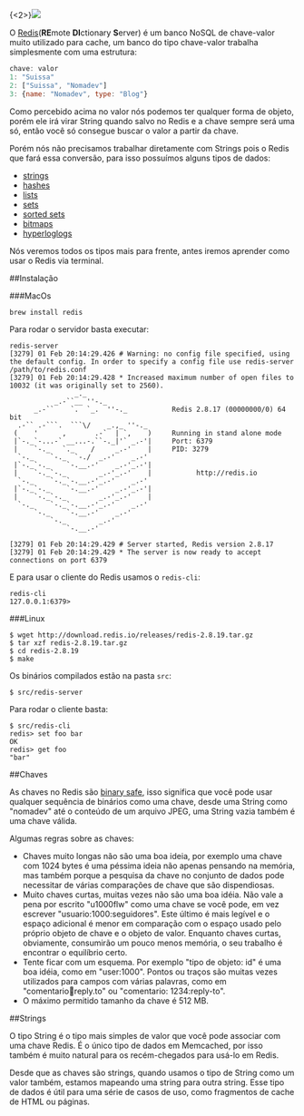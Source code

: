 {<2>}![](http://upload.wikimedia.org/wikipedia/en/thumb/6/6b/Redis_Logo.svg/467px-Redis_Logo.svg.png)

O [Redis](http://redis.io/)(**RE**mote **DI**ctionary **S**erver) é um banco NoSQL de chave-valor muito utilizado para cache, um banco do tipo chave-valor trabalha simplesmente com uma estrutura:

```js
chave: valor
1: "Suissa"
2: ["Suissa", "Nomadev"]
3: {name: "Nomadev", type: "Blog"}
```

Como percebido acima no valor nós podemos ter qualquer forma de objeto, porém ele irá virar String quando salvo no Redis e a chave sempre será uma só, então você só consegue buscar o valor a partir da chave.

Porém nós não precisamos trabalhar diretamente com Strings pois o Redis que fará essa conversão, para isso possuímos alguns tipos de dados:

- [strings](http://redis.io/topics/data-types-intro#strings)
- [hashes](http://redis.io/topics/data-types-intro#hashes)
- [lists](http://redis.io/topics/data-types-intro#lists)
- [sets](http://redis.io/topics/data-types-intro#sets)
- [sorted sets](http://redis.io/topics/data-types-intro#sorted-sets)
- [bitmaps](http://redis.io/topics/data-types-intro#bitmaps)
- [hyperloglogs](http://redis.io/topics/data-types-intro#hyperloglogs)

Nós veremos todos os tipos mais para frente, antes iremos aprender como usar o Redis via terminal.

##Instalação

###MacOs

```
brew install redis
```

Para rodar o servidor basta executar:

```
redis-server
[3279] 01 Feb 20:14:29.426 # Warning: no config file specified, using the default config. In order to specify a config file use redis-server /path/to/redis.conf
[3279] 01 Feb 20:14:29.428 * Increased maximum number of open files to 10032 (it was originally set to 2560).
                _._                                                  
           _.-``__ ''-._                                             
      _.-``    `.  `_.  ''-._           Redis 2.8.17 (00000000/0) 64 bit
  .-`` .-```.  ```\/    _.,_ ''-._                                   
 (    '      ,       .-`  | `,    )     Running in stand alone mode
 |`-._`-...-` __...-.``-._|'` _.-'|     Port: 6379
 |    `-._   `._    /     _.-'    |     PID: 3279
  `-._    `-._  `-./  _.-'    _.-'                                   
 |`-._`-._    `-.__.-'    _.-'_.-'|                                  
 |    `-._`-._        _.-'_.-'    |           http://redis.io        
  `-._    `-._`-.__.-'_.-'    _.-'                                   
 |`-._`-._    `-.__.-'    _.-'_.-'|                                  
 |    `-._`-._        _.-'_.-'    |                                  
  `-._    `-._`-.__.-'_.-'    _.-'                                   
      `-._    `-.__.-'    _.-'                                       
          `-._        _.-'                                           
              `-.__.-'                                               

[3279] 01 Feb 20:14:29.429 # Server started, Redis version 2.8.17
[3279] 01 Feb 20:14:29.429 * The server is now ready to accept connections on port 6379
```
E para usar o cliente do Redis usamos o `redis-cli`:

```
redis-cli
127.0.0.1:6379> 
```

###Linux

```
$ wget http://download.redis.io/releases/redis-2.8.19.tar.gz
$ tar xzf redis-2.8.19.tar.gz
$ cd redis-2.8.19
$ make
```

Os binários compilados estão na pasta `src`:

```
$ src/redis-server
```

Para rodar o cliente basta:

```
$ src/redis-cli
redis> set foo bar
OK
redis> get foo
"bar"
```

##Chaves

As chaves no Redis são [binary safe](http://en.wikipedia.org/wiki/Binary-safe), isso significa que você pode usar qualquer sequência de binários como uma chave, desde uma String como "nomadev" até o conteúdo de um arquivo JPEG, uma String vazia também é uma chave válida.

Algumas regras sobre as chaves:

- Chaves muito longas não são uma boa ideia, por exemplo uma chave com 1024 bytes é uma péssima ideia não apenas pensando na memória, mas também porque a pesquisa da chave no conjunto de dados pode necessitar de várias comparações de chave que são dispendiosas.
- Muito chaves curtas, muitas vezes não são uma boa idéia. Não vale a pena por escrito "u1000flw" como uma chave se você pode, em vez escrever "usuario:1000:seguidores". Este último é mais legível e o espaço adicional é menor em comparação com o espaço usado pelo próprio objeto de chave e o objeto de valor. Enquanto chaves curtas, obviamente, consumirão um pouco menos memória, o seu trabalho é encontrar o equilíbrio certo.
- Tente ficar com um esquema. Por exemplo "tipo de objeto: id" é uma boa idéia, como em "user:1000". Pontos ou traços são muitas vezes utilizados para campos com várias palavras, como em "comentario:1234:reply.to" ou "comentario: 1234:reply-to".
- O máximo permitido tamanho da chave é 512 MB.

##Strings

O tipo String é o tipo mais simples de valor que você pode associar com uma chave Redis. É o único tipo de dados em Memcached, por isso também é muito natural para os recém-chegados para usá-lo em Redis.

Desde que as chaves são strings, quando usamos o tipo de String como um valor também, estamos mapeando uma string para outra string. Esse tipo de dados é útil para uma série de casos de uso, como fragmentos de cache de HTML ou páginas.





